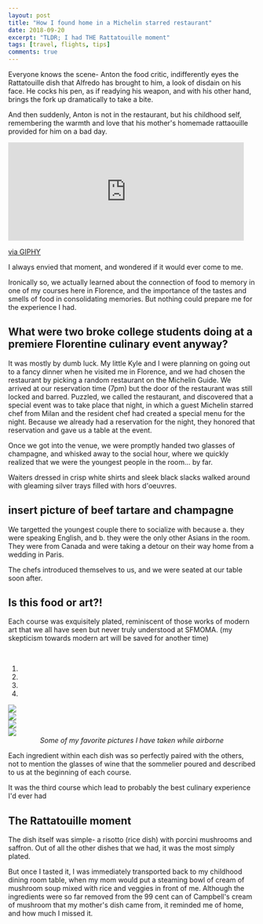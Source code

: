 ```yaml
---
layout: post
title: "How I found home in a Michelin starred restaurant"
date: 2018-09-20
excerpt: "TLDR; I had THE Rattatouille moment"
tags: [travel, flights, tips]
comments: true
---
```


Everyone knows the scene- Anton the food critic, indifferently eyes the Rattatouille dish that Alfredo has brought to him, a look of disdain on his face.
He cocks his pen, as if readying his weapon, and with his other hand, brings the fork up dramatically to take a bite.

And then suddenly, Anton is not in the restaurant, but his childhood self, remembering the warmth and love that his mother's homemade rattaouille provided for him on
a bad day.

<iframe src="https://giphy.com/embed/ex5i3xPhozedq" width="480" height="200" frameBorder="0" class="giphy-embed" allowFullScreen></iframe><p><a href="https://giphy.com/gifs/ex5i3xPhozedq">via GIPHY</a></p>

I always envied that moment, and wondered if it would ever come to me.

Ironically so, we actually learned about the connection of food to memory in one of my courses here in Florence, and the importance of the tastes and smells of food in consolidating memories.
But nothing could prepare me for the experience I had.

## What were two broke college students doing at a premiere Florentine culinary event anyway?

It was mostly by dumb luck. My little Kyle and I were planning on going out to a fancy dinner when he visited me in Florence, and we
had chosen the restaurant by picking a random restaurant on the Michelin Guide. We arrived at our reservation time (7pm) but the door of the restaurant was still locked and barred.
Puzzled, we called the restaurant, and discovered that a special event was to take place that night, in which a guest Michelin starred chef from Milan and the resident chef had created a
special menu for the night. Because we already had a reservation for the night, they honored that reservation and gave us a table at the event.

Once we got into the venue, we were promptly handed two glasses of champagne, and whisked away to the social hour, where we quickly realized that we
were the youngest people in the room... by far.

Waiters dressed in crisp white shirts and sleek black slacks walked around with gleaming silver trays filled with hors d'oeuvres.

## insert picture of beef tartare and champagne

We targetted the youngest couple there to socialize with because a. they were speaking English, and b. they were the only other Asians in the room.
They were from Canada and were taking a detour on their way home from a wedding in Paris.

The chefs introduced themselves to us, and we were seated at our table soon after.

## Is this food or art?!

Each course was exquisitely plated, reminiscent of those works of modern art that we all have seen but never truly understood at SFMOMA.
(my skepticism towards modern art will be saved for another time)

<br/>

<script type="text/javascript" src="https://code.jquery.com/jquery.min.js"></script>
<script src="https://netdna.bootstrapcdn.com/bootstrap/3.0.3/js/bootstrap.min.js"></script>
<body>
<div class="bs-example">
    <div id="myCarousel" class="carousel slide" data-interval="6500" data-ride="carousel">
    	<!-- Carousel indicators -->
        <ol class="carousel-indicators">
            <li data-target="#myCarousel" data-slide-to="0" class="active"></li>
            <li data-target="#myCarousel" data-slide-to="1"></li>
            <li data-target="#myCarousel" data-slide-to="2"></li>
            <li data-target="#myCarousel" data-slide-to="3"></li>
        </ol>   
       <!-- Carousel items -->
        <div class="carousel-inner">
            <div class="active item carousel-fade">
                <img src="/assets/img/Michelin/champagne.jpg">
            </div>
            <div class="item carousel-fade">
                <img src="/assets/img/Michelin/app.jpg">
            </div>
            <div class="item carousel-fade">
                <img src="/assets/img/Michelin/main.jpg">
            </div>
            <div class="item carousel-fade">
                <img src="/assets/img/Michelin/Salad.jpg">
            </div>
        </div>
        <!-- Carousel nav -->
        <a class="carousel-control left" href="#myCarousel" data-slide="prev">
            <span class="glyphicon glyphicon-chevron-left"></span>
        </a>
        <a class="carousel-control right" href="#myCarousel" data-slide="next">
            <span class="glyphicon glyphicon-chevron-right"></span>
        </a>
    </div>
</div>
</body>

<center><i> Some of my favorite pictures I have taken while airborne </i></center>

Each ingredient within each dish was so perfectly paired with the others, not to mention the glasses of wine that the sommelier poured and described
to us at the beginning of each course.

It was the third course which lead to probably the best culinary experience I'd ever had

## The Rattatouille moment

The dish itself was simple- a risotto (rice dish) with porcini mushrooms and saffron. Out of all the other dishes that we had,  it was the most
simply plated.

But once I tasted it, I was immediately transported back to my childhood dining room table, when my mom would put a steaming bowl of cream of mushroom soup mixed with rice and veggies in front of me.
Although the ingredients were so far removed from the 99 cent can of Campbell's cream of mushroom that my mother's dish came from, it reminded me of home, and how much I missed it.
